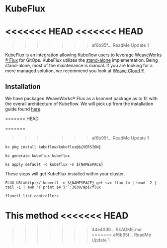 # KubeFlux
<<<<<<< HEAD
<<<<<<< HEAD
=======
>>>>>>> af6b95f... ReadMe Update 1

KubeFlux is an integration allowing Kubeflow users to leverage [WeaveWorks &#174; Flux]("https://www.weave.works/oss/flux/") for GitOps. KubeFlux utilizes the [stand-alone]("https://github.com/weaveworks/flux/tree/master/site/standalone") implementation. Being stand-alone, most of the maintenance is manual. If you are looking for a more managed solution, we recommend you look at [Weave Cloud &#174;]("https://www.weave.works/product/cloud/").

## Installation

We have packaged WeaveWorks&#174; Flux as a ksonnet package as to fit with the overall architecture of Kubeflow. We will pick up from the installation guide found [here]("https://github.com/kubeflow/kubeflow#setup").



<<<<<<< HEAD

=======
>>>>>>> af6b95f... ReadMe Update 1
```
ks pkg install kubeflow/kubeflux@${VERSION}

ks generate kubeflux kubeflux

ks apply default -c kubeflux -n ${NAMESPACE}
```

These steps will get KubeFlux installed within your cluster.

```
FLUX_URL=http://`kubectl -n ${NAMESPACE} get svc flux-lb | head -2 | tail -1 | awk '{ print $4 }'`:3030/api/flux

fluxctl list-controllers

```

This method
<<<<<<< HEAD
=======
>>>>>>> 44e40d9... README.md
=======
>>>>>>> af6b95f... ReadMe Update 1
